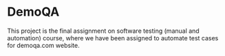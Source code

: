 # DemoQA
This project is the final assignment on software testing (manual and automation) course, where we have been assigned to automate test cases for demoqa.com website.
